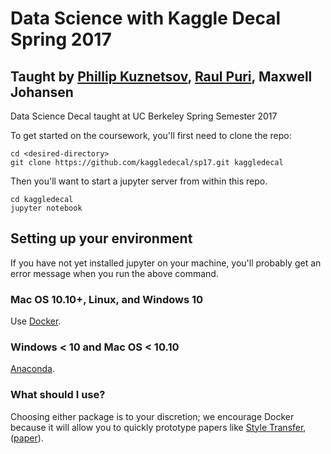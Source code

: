 # Data Science with Kaggle Decal Spring 2017
## Taught by [Phillip Kuznetsov](https://github.com/philkuz), [Raul Puri](https://github.com/raulpuric), Maxwell Johansen
Data Science Decal taught at UC Berkeley Spring Semester 2017

To get started on the coursework, you'll first need to clone the repo:
```
cd <desired-directory>
git clone https://github.com/kaggledecal/sp17.git kaggledecal
```

Then you'll want to start a jupyter server from within this repo.
```
cd kaggledecal
jupyter notebook
```

## Setting up your environment
If you have not yet installed jupyter on your machine, you'll probably get an error message when you run the above command. 
### Mac OS 10.10+, Linux, and Windows 10
Use [Docker](https://docs.docker.com/engine/installation/).
### Windows < 10 and Mac OS < 10.10
[Anaconda](https://www.continuum.io/downloads).
### What should I use?
Choosing either package is to your discretion; we encourage Docker because it will allow you to quickly prototype papers like [Style Transfer](https://hub.docker.com/r/kchentw/neural-style/), ([paper](http://arxiv.org/abs/1508.06576)).
